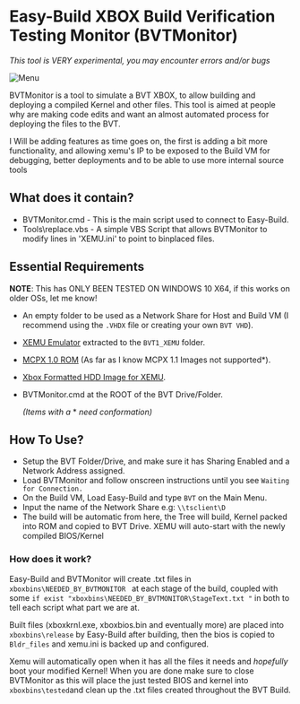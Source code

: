 # Easy-Build XBOX Build Verification Testing Monitor (BVTMonitor)

*This tool is VERY experimental, you may encounter errors and/or bugs*

![Menu](https://github.com/Empyreal96/easy-build-xbox/raw/main/BVTmenu.png)

BVTMonitor is a tool to simulate a BVT XBOX, to allow building and deploying a compiled Kernel and other files. This tool is aimed at people why are making code edits and want an almost automated process for deploying the files to the BVT.

I Will be adding features as time goes on, the first is adding a bit more functionality, and allowing xemu's IP to be exposed to the Build VM for debugging, better deployments and to be able to use more internal source tools


## **What does it contain?**

- BVTMonitor.cmd - This is the main script used to connect to Easy-Build.
- Tools\replace.vbs - A simple VBS Script that allows BVTMonitor to modify lines in 'XEMU.ini' to point to binplaced files.
  

## **Essential Requirements**

**NOTE**: This has ONLY BEEN TESTED ON WINDOWS 10 X64, if this works on older OSs, let me know!

- An empty folder to be used as a Network Share for Host and Build VM (I recommend using the `.VHDX` file or creating your own  `BVT VHD`).

- [XEMU Emulator](https://github.com/mborgerson/xemu) extracted to the `BVT1_XEMU` folder.

- [MCPX 1.0 ROM](https://github.com/mborgerson/xemu/wiki#mcpx-boot-rom-image) (As far as I know MCPX 1.1 Images not supported*).

- [Xbox Formatted HDD Image for XEMU](https://github.com/mborgerson/xemu/wiki#hard-disk-drive-image).

- BVTMonitor.cmd at the ROOT of the BVT Drive/Folder.

  *(Items with a* * *need conformation)*

## **How To Use?**

- Setup the BVT Folder/Drive, and make sure it has Sharing Enabled and a Network Address assigned.
- Load BVTMonitor and follow onscreen instructions until you see `Waiting for Connection.`
- On the Build VM, Load Easy-Build and type `BVT` on the Main Menu.
- Input the name of the Network Share e.g: `\\tsclient\D` 
- The build will be automatic from here, the Tree will build, Kernel packed into ROM and copied to BVT Drive. XEMU will auto-start with the newly compiled BIOS/Kernel

### **How does it work?**

Easy-Build and BVTMonitor will create .txt files in `xboxbins\NEEDED_BY_BVTMONITOR ` at each stage of the build, coupled with some `if exist "xboxbins\NEEDED_BY_BVTMONITOR\StageText.txt "` in both to tell each script what part we are at.

Built files (xboxkrnl.exe, xboxbios.bin and eventually more) are placed into `xboxbins\release` by Easy-Build after building, then the bios is copied to `Bldr_files` and xemu.ini is backed up and configured.

Xemu will automatically open when it has all the files it needs and *hopefully* boot your modified Kernel! When you are done make sure to close BVTMonitor as this will place the just tested BIOS and kernel into `xboxbins\tested`and clean up the .txt files created throughout the BVT Build.

